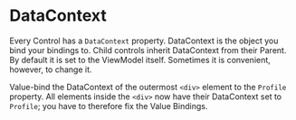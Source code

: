 ﻿---
Title: DataContext
CodeTask: /resources/020_profile_detail/20_datacontext.dothtml.csx
---

# DataContext

Every Control has a `DataContext` property. DataContext is the object you bind your bindings to. Child controls inherit DataContext from their Parent. By default it is set to the ViewModel itself. Sometimes it is convenient, however, to change it.

Value-bind the DataContext of the outermost `<div>` element to the `Profile` property. All elements inside the `<div>` now have their DataContext set to `Profile`; you have to therefore fix the Value Bindings.

